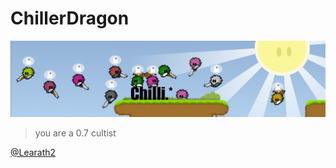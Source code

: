 # ChillerDragon

![Banner](ChilliBanner.jpg)

> you are a 0.7 cultist

[@Learath2](https://github.com/Learath2)
